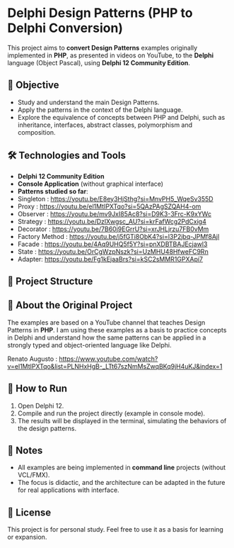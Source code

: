 ﻿# Delphi Design Patterns (PHP to Delphi Conversion)

This project aims to **convert Design Patterns** examples originally implemented in **PHP**, as presented in videos on YouTube, to the **Delphi** language (Object Pascal), using **Delphi 12 Community Edition**.

## 🎯 Objective

- Study and understand the main Design Patterns.
- Apply the patterns in the context of the Delphi language.
- Explore the equivalence of concepts between PHP and Delphi, such as inheritance, interfaces, abstract classes, polymorphism and composition.

## 🛠️ Technologies and Tools

- **Delphi 12 Community Edition**
- **Console Application** (without graphical interface)
- **Patterns studied so far**:
- Singleton : https://youtu.be/E8ey3HjSthg?si=MnvPH5_WqeSv355D
- Proxy : https://youtu.be/el1MtIPXTqo?si=5QAzPAgSZQAH4-om
- Observer : https://youtu.be/mv9JxI85Ac8?si=D9K3-3Frc-K9xYWc
- Strategy : https://youtu.be/DzlXwgsc_AU?si=krFafWcg2PdCxig4
- Decorator : https://youtu.be/7B60j9EGrrU?si=xrJHLjrzu7FB0vMm
- Factory Method : https://youtu.be/j5fGTi8ObK4?si=l3P2jbq-JPMf8Ajl
- Facade : https://youtu.be/4Aq9UHQ5f5Y?si=pnXDBTBAJEcjawl3
- State :  https://youtu.be/OrCgWzpNszk?si=UzMHU48HfweFC9Rn
- Adapter: https://youtu.be/Fg1kEjaaBrs?si=kSC2sMMR1GPXApi7

## 📂 Project Structure

## 🧠 About the Original Project

The examples are based on a YouTube channel that teaches Design Patterns in **PHP**. I am using these examples as a basis to practice concepts in Delphi and understand how the same patterns can be applied in a strongly typed and object-oriented language like Delphi.

Renato Augusto : https://www.youtube.com/watch?v=el1MtIPXTqo&list=PLNHxHgB-_LTt67szNmMsZwqBKq9jH4uKJ&index=1

## 🚀 How to Run

1. Open Delphi 12.
2. Compile and run the project directly (example in console mode).
3. The results will be displayed in the terminal, simulating the behaviors of the design patterns.

## 📌 Notes

- All examples are being implemented in **command line** projects (without VCL/FMX).
- The focus is didactic, and the architecture can be adapted in the future for real applications with interface.

## 📖 License

This project is for personal study. Feel free to use it as a basis for learning or expansion.

